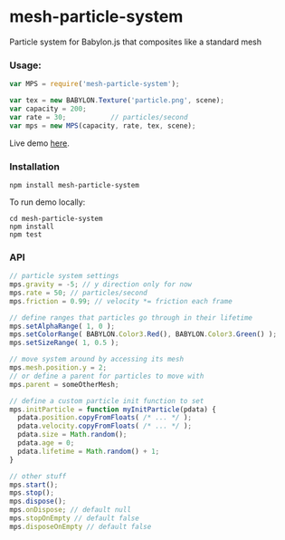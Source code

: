 mesh-particle-system
==========

Particle system for Babylon.js that composites like a standard mesh

### Usage:

```javascript
var MPS = require('mesh-particle-system');

var tex = new BABYLON.Texture('particle.png', scene);
var capacity = 200;
var rate = 30;           // particles/second
var mps = new MPS(capacity, rate, tex, scene);
```

Live demo [here](https://andyhall.github.io/mesh-particle-system/).

### Installation

```shell
npm install mesh-particle-system
```

To run demo locally:

```shell
cd mesh-particle-system
npm install
npm test
```

### API

```javascript
// particle system settings
mps.gravity = -5; // y direction only for now
mps.rate = 50; // particles/second
mps.friction = 0.99; // velocity *= friction each frame

// define ranges that particles go through in their lifetime
mps.setAlphaRange( 1, 0 );
mps.setColorRange( BABYLON.Color3.Red(), BABYLON.Color3.Green() );
mps.setSizeRange( 1, 0.5 );

// move system around by accessing its mesh
mps.mesh.position.y = 2;
// or define a parent for particles to move with 
mps.parent = someOtherMesh;

// define a custom particle init function to set 
mps.initParticle = function myInitParticle(pdata) {
  pdata.position.copyFromFloats( /* ... */ );
  pdata.velocity.copyFromFloats( /* ... */ );
  pdata.size = Math.random();
  pdata.age = 0;
  pdata.lifetime = Math.random() + 1;
}

// other stuff
mps.start();
mps.stop();
mps.dispose();
mps.onDispose; // default null
mps.stopOnEmpty // default false
mps.disposeOnEmpty // default false
```